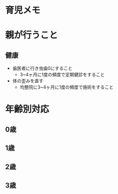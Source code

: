# 育児メモ

# 親が行うこと
## 健康
* 歯医者に行き虫歯0にすること
  * 3~4ヶ月に1度の頻度で定期健診をすること
* 体の歪みを直す
  * 均整院に3~4ヶ月に1度の頻度で施術をすること

# 年齢別対応

## 0歳

## 1歳

## 2歳

## 3歳
